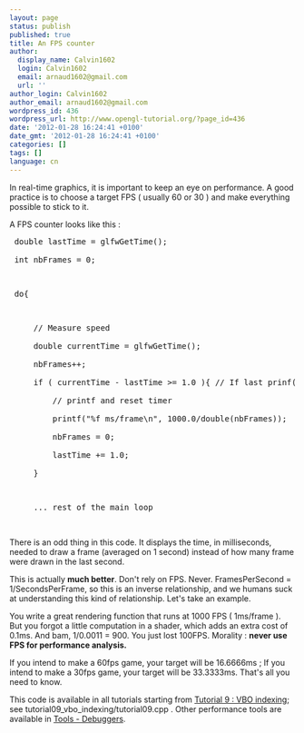 ```yaml
---
layout: page
status: publish
published: true
title: An FPS counter
author:
  display_name: Calvin1602
  login: Calvin1602
  email: arnaud1602@gmail.com
  url: ''
author_login: Calvin1602
author_email: arnaud1602@gmail.com
wordpress_id: 436
wordpress_url: http://www.opengl-tutorial.org/?page_id=436
date: '2012-01-28 16:24:41 +0100'
date_gmt: '2012-01-28 16:24:41 +0100'
categories: []
tags: []
language: cn
---
```

<p>In real-time graphics, it is important to keep an eye on performance. A good practice is to choose a target FPS ( usually 60 or 30 ) and make everything possible to stick to it.</p>
<p>A FPS counter looks like this :</p>
<pre> double lastTime = glfwGetTime();<br />
 int nbFrames = 0;</p>
<p> do{</p>
<p>     // Measure speed<br />
     double currentTime = glfwGetTime();<br />
     nbFrames++;<br />
     if ( currentTime - lastTime >= 1.0 ){ // If last prinf() was more than 1 sec ago<br />
         // printf and reset timer<br />
         printf("%f ms/frame\n", 1000.0/double(nbFrames));<br />
         nbFrames = 0;<br />
         lastTime += 1.0;<br />
     }</p>
<p>     ... rest of the main loop</pre><br />
There is an odd thing in this code. It displays the time, in milliseconds, needed to draw a frame (averaged on 1 second) instead of how many frame were drawn in the last second.</p>
<p>This is actually <strong>much better</strong>. Don't rely on FPS. Never. FramesPerSecond = 1/SecondsPerFrame, so this is an inverse relationship, and we humans suck at understanding this kind of relationship. Let's take an example.</p>
<p>You write a great rendering function that runs at 1000 FPS ( 1ms/frame ). But you forgot a little computation in a shader, which adds an extra cost of 0.1ms. And bam, 1/0.0011 = 900. You just lost 100FPS. Morality : <strong>never use FPS for performance analysis.</strong></p>
<p>If you intend to make a 60fps game, your target will be 16.6666ms ; If you intend to make a 30fps game, your target will be 33.3333ms. That's all you need to know.</p>
<p>This code is available in all tutorials starting from <a title="Tutorial 9 : VBO Indexing" href="http://www.opengl-tutorial.org/intermediate-tutorials/tutorial-9-vbo-indexing/">Tutorial 9 : VBO indexing</a>; see tutorial09_vbo_indexing/tutorial09.cpp . Other performance tools are available in <a href="http://www.opengl-tutorial.org/miscellaneous/useful-tools-links/#header-4">Tools - Debuggers</a>.</p>
